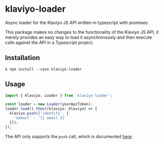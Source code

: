 # klaviyo-loader

Async loader for the Klaviyo JS API written in typescript with promises.

This package makes no changes to the functionality of the Klaviyo JS API, it merely provides an easy way to load it asynchronously and then execute calls against the API in a Typescript project.

## Installation

```
$ npm install --save klaviyo-loader
```

## Usage

```typescript
import { Klaviyo, Loader } from 'klaviyo-loader';

const loader = new Loader(yourApiToken);
loader.load().then((klaviyo: Klaviyo) => {
  klaviyo.push(['identify', {
    '$email' : '{{ email }}'
  }]);
});
```

The API only supports the `push` call, which is documented [here](https://www.klaviyo.com/docs/getting-started).
